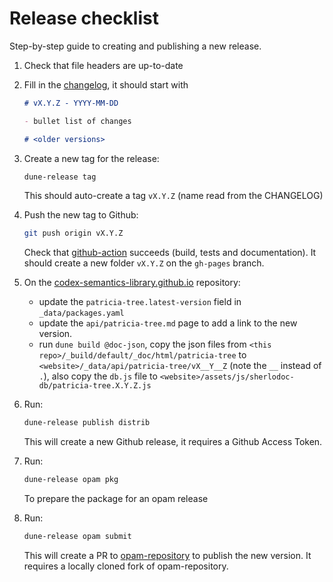 # Release checklist

Step-by-step guide to creating and publishing a new release.

1. Check that file headers are up-to-date
2. Fill in the [changelog](./CHANGELOG.md), it should start with
   ```md
   # vX.Y.Z - YYYY-MM-DD

   - bullet list of changes

   # <older versions>
   ```

3. Create a new tag for the release:
   ```bash
   dune-release tag
   ```
   This should auto-create a tag `vX.Y.Z` (name read from the CHANGELOG)

4. Push the new tag to Github:
   ```bash
   git push origin vX.Y.Z
   ```
   Check that [github-action](https://github.com/codex-semantics-library/patricia-tree/actions) succeeds (build, tests and documentation).
   It should create a new folder `vX.Y.Z` on the `gh-pages` branch.

5. On the [codex-semantics-library.github.io](https://github.com/codex-semantics-library/codex-semantics-library.github.io)
   repository:
   - update the `patricia-tree.latest-version` field in `_data/packages.yaml`
   - update the `api/patricia-tree.md` page to add a link to the new version.
   - run `dune build @doc-json`, copy the json files from
     `<this repo>/_build/default/_doc/html/patricia-tree` to
     `<website>/_data/api/patricia-tree/vX__Y__Z` (note the `__` instead of `.`),
     also copy the `db.js` file to `<website>/assets/js/sherlodoc-db/patricia-tree.X.Y.Z.js`

6. Run:
   ```bash
   dune-release publish distrib
   ```
   This will create a new Github release, it requires a Github Access Token.

7. Run:
   ```bash
   dune-release opam pkg
   ```
   To prepare the package for an opam release

7. Run:
   ```bash
   dune-release opam submit
   ```
   This will create a PR to [opam-repository](https://github.com/ocaml/opam-repository)
   to publish the new version. It requires a locally cloned fork of opam-repository.
